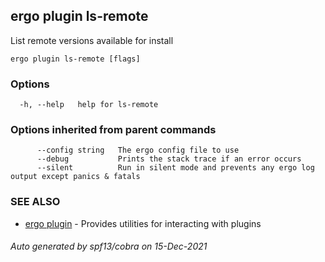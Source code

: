 ## ergo plugin ls-remote

List remote versions available for install

```
ergo plugin ls-remote [flags]
```

### Options

```
  -h, --help   help for ls-remote
```

### Options inherited from parent commands

```
      --config string   The ergo config file to use
      --debug           Prints the stack trace if an error occurs
      --silent          Run in silent mode and prevents any ergo log output except panics & fatals
```

### SEE ALSO

* [ergo plugin](ergo_plugin.md)	 - Provides utilities for interacting with plugins

###### Auto generated by spf13/cobra on 15-Dec-2021

